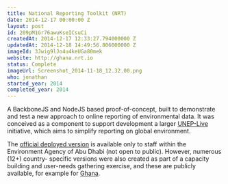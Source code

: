 ```yaml
---
title: National Reporting Toolkit (NRT)
date: 2014-12-17 00:00:00 Z
layout: post
id: 209pM1Gr76awuKseICsuCi
createdAt: 2014-12-17 12:33:27.794000000 Z
updatedAt: 2014-12-18 14:49:56.806000000 Z
imageId: 3Jwig9lJo4u4keUGa80mek
website: http://ghana.nrt.io
status: Complete
imageUrl: Screenshot_2014-11-18_12.32.00.png
who: jonathan
started_year: 2014
completed_year: 2014
---
```


A BackboneJS and NodeJS based proof-of-concept, built to demonstrate and test a new approach to online reporting of environmental data. It was conceived as a component to support development a larger [UNEP-Live](http://uneplive.unep.org) initiative, which aims to simplify reporting on global environment. 

The [official deployed version](http://nrt-beta.ead.ae) is available only to staff within the Environment Agency of Abu Dhabi (not open to public). However, numerous (12+) country- specific versions were also created as part of a capacity building and user-needs gathering exercise, and these are publicly available, for example for [Ghana](http://ghana.nrt.io).

